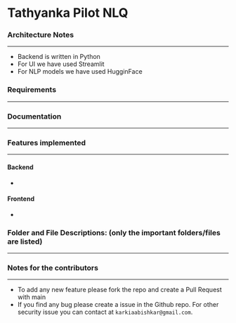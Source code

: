 # Tathyanka Pilot NLQ


### Architecture Notes
------------------
* Backend is written in Python
* For UI we have used Streamlit
* For NLP models we have used HugginFace

### Requirements
--------------------------


### Documentation
--------------------------


### Features implemented
--------------------------
#### Backend

* 

#### Frontend

* 

### Folder and File Descriptions: (only the important folders/files are listed)
--------------------------
    
### Notes for the contributors
------------------------------
* To add any new feature please fork the repo and create a Pull Request with main
* If you find any bug please create a issue in the Github repo. For other security issue you can contact at `karkiaabishkar@gmail.com`.

